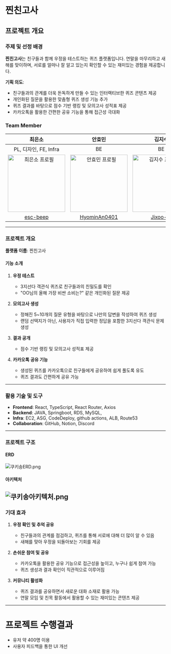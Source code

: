 # 찐친고사

## 프로젝트 개요

### 주제 및 선정 배경

**찐친고사**는 친구들과 함께 우정을 테스트하는 퀴즈 플랫폼입니다. 연말을 마무리하고 새해를 맞이하며, 서로를 얼마나 잘 알고 있는지 확인할 수 있는 재미있는 경험을 제공합니다.

**기획 의도**:
- 친구들과의 관계를 더욱 돈독하게 만들 수 있는 인터랙티브한 퀴즈 콘텐츠 제공
- 개인화된 질문을 활용한 맞춤형 퀴즈 생성 기능 추가
- 퀴즈 결과를 바탕으로 점수 기반 랭킹 및 모의고사 성적표 제공
- 카카오톡을 활용한 간편한 공유 기능을 통해 접근성 극대화

### Team Member

| 최은소 | 안효민 | 김지수 | 박채연 | 김소연 |
| :---: | :---: | :---: | :---: | :---: |
| PL, 디자인, FE, Infra | BE | BE | 디자인, Infra | Infra |
| <img src="https://avatars.githubusercontent.com/u/93801149?v=4" alt="최은소 프로필" width="180" height="180"> | <img src="https://avatars.githubusercontent.com/u/98948416?v=4" alt="안효민 프로필" width="180" height="180"> | <img src="https://avatars.githubusercontent.com/u/86948824?v=4" alt="김지수 프로필" width="180" height="180"> | <img src="https://avatars.githubusercontent.com/u/61193581?v=4" alt="박채연 프로필" width="180" height="180"> | <img src="https://avatars.githubusercontent.com/u/61140818?v=4" alt="김소연 프로필" width="180" height="180"> |
| [esc-beep](https://github.com/esc-beep) | [HyominAn0401](https://github.com/HyominAn0401) | [Jixoo-IT](https://github.com/Jixoo-IT) | [Yeon-chae](https://github.com/Yeon-chae) | [thdusqpf](https://github.com/thdusqpf) |

---

### 프로젝트 개요

**플랫폼 이름**: 찐친고사

#### 기능 소개

1. **우정 테스트**
   - 3지선다 객관식 퀴즈로 친구들과의 친밀도를 확인
   - "OO님의 올해 가장 비싼 소비는?" 같은 개인화된 질문 제공

2. **모의고사 생성**
   - 정해진 5~10개의 질문 유형을 바탕으로 나만의 답변을 작성하여 퀴즈 생성
   - 랜덤 선택지가 아닌, 사용자가 직접 입력한 정답을 포함한 3지선다 객관식 문제 생성

3. **결과 공개**
   - 점수 기반 랭킹 및 모의고사 성적표 제공

4. **카카오톡 공유 기능**
   - 생성된 퀴즈를 카카오톡으로 친구들에게 공유하여 쉽게 풀도록 유도
   - 퀴즈 결과도 간편하게 공유 가능

---

### 활용 기술 및 도구

- **Frontend**: React, TypeScript, React Router, Axios
- **Backend**: JAVA, Springboot, RDS, MySQL, 
- **Infra**: EC2, ASG, CodeDeploy, github actions, ALB, Route53
- **Collaboration**: GitHub, Notion, Discord

---

### 프로젝트 구조

#### ERD

![쿠키송ERD.png]()

#### 아키텍처

![쿠키송아키텍처.png](https://prod-files-secure.s3.us-west-2.amazonaws.com/b782f691-dec6-485a-a6a8-2827dfef2dd5/56e8b086-3d39-498d-beff-c74b108f16c8/%E1%84%8F%E1%85%AE%E1%84%8F%E1%85%B5%E1%84%89%E1%85%A9%E1%86%BC%E1%84%8B%E1%85%A1%E1%84%8F%E1%85%B5%E1%84%90%E1%85%A6%E1%86%A8%E1%84%8E%E1%85%A5.png)
---

### 기대 효과

1. **우정 확인 및 추억 공유**
   - 친구들과의 관계를 점검하고, 퀴즈를 통해 서로에 대해 더 많이 알 수 있음
   - 새해를 맞아 우정을 되돌아보는 기회를 제공

2. **손쉬운 참여 및 공유**
   - 카카오톡을 활용한 공유 기능으로 접근성을 높이고, 누구나 쉽게 참여 가능
   - 퀴즈 생성과 결과 확인이 직관적으로 이루어짐

3. **커뮤니티 활성화**
   - 퀴즈 결과를 공유하면서 새로운 대화 소재로 활용 가능
   - 연말 모임 및 친목 활동에서 활용할 수 있는 재미있는 콘텐츠 제공

---

# 프로젝트 수행결과
- 유저 약 400명 이용
- 사용자 피드백을 통한 UI 개선


